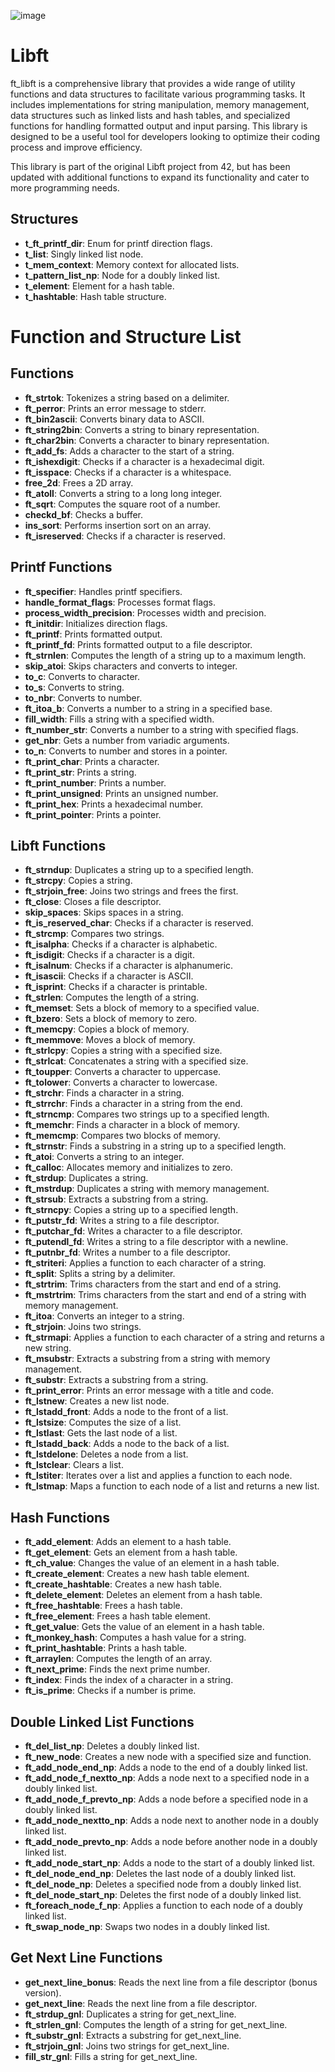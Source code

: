 ![image](https://github.com/user-attachments/assets/a315380f-a549-42a7-8613-d39225d7d185)

# Libft

ft_libft is a comprehensive library that provides a wide range of utility functions and data structures to facilitate various programming tasks. It includes implementations for string manipulation, memory management, data structures such as linked lists and hash tables, and specialized functions for handling formatted output and input parsing. This library is designed to be a useful tool for developers looking to optimize their coding process and improve efficiency.

This library is part of the original Libft project from 42, but has been updated with additional functions to expand its functionality and cater to more programming needs.

## Structures

- **t_ft_printf_dir**: Enum for printf direction flags.
- **t_list**: Singly linked list node.
- **t_mem_context**: Memory context for allocated lists.
- **t_pattern_list_np**: Node for a doubly linked list.
- **t_element**: Element for a hash table.
- **t_hashtable**: Hash table structure.

# Function and Structure List

## Functions

- **ft_strtok**: Tokenizes a string based on a delimiter.
- **ft_perror**: Prints an error message to stderr.
- **ft_bin2ascii**: Converts binary data to ASCII.
- **ft_string2bin**: Converts a string to binary representation.
- **ft_char2bin**: Converts a character to binary representation.
- **ft_add_fs**: Adds a character to the start of a string.
- **ft_ishexdigit**: Checks if a character is a hexadecimal digit.
- **ft_isspace**: Checks if a character is a whitespace.
- **free_2d**: Frees a 2D array.
- **ft_atoll**: Converts a string to a long long integer.
- **ft_sqrt**: Computes the square root of a number.
- **checkd_bf**: Checks a buffer.
- **ins_sort**: Performs insertion sort on an array.
- **ft_isreserved**: Checks if a character is reserved.


## Printf Functions

- **ft_specifier**: Handles printf specifiers.
- **handle_format_flags**: Processes format flags.
- **process_width_precision**: Processes width and precision.
- **ft_initdir**: Initializes direction flags.
- **ft_printf**: Prints formatted output.
- **ft_printf_fd**: Prints formatted output to a file descriptor.
- **ft_strnlen**: Computes the length of a string up to a maximum length.
- **skip_atoi**: Skips characters and converts to integer.
- **to_c**: Converts to character.
- **to_s**: Converts to string.
- **to_nbr**: Converts to number.
- **ft_itoa_b**: Converts a number to a string in a specified base.
- **fill_width**: Fills a string with a specified width.
- **ft_number_str**: Converts a number to a string with specified flags.
- **get_nbr**: Gets a number from variadic arguments.
- **to_n**: Converts to number and stores in a pointer.
- **ft_print_char**: Prints a character.
- **ft_print_str**: Prints a string.
- **ft_print_number**: Prints a number.
- **ft_print_unsigned**: Prints an unsigned number.
- **ft_print_hex**: Prints a hexadecimal number.
- **ft_print_pointer**: Prints a pointer.

## Libft Functions

- **ft_strndup**: Duplicates a string up to a specified length.
- **ft_strcpy**: Copies a string.
- **ft_strjoin_free**: Joins two strings and frees the first.
- **ft_close**: Closes a file descriptor.
- **skip_spaces**: Skips spaces in a string.
- **ft_is_reserved_char**: Checks if a character is reserved.
- **ft_strcmp**: Compares two strings.
- **ft_isalpha**: Checks if a character is alphabetic.
- **ft_isdigit**: Checks if a character is a digit.
- **ft_isalnum**: Checks if a character is alphanumeric.
- **ft_isascii**: Checks if a character is ASCII.
- **ft_isprint**: Checks if a character is printable.
- **ft_strlen**: Computes the length of a string.
- **ft_memset**: Sets a block of memory to a specified value.
- **ft_bzero**: Sets a block of memory to zero.
- **ft_memcpy**: Copies a block of memory.
- **ft_memmove**: Moves a block of memory.
- **ft_strlcpy**: Copies a string with a specified size.
- **ft_strlcat**: Concatenates a string with a specified size.
- **ft_toupper**: Converts a character to uppercase.
- **ft_tolower**: Converts a character to lowercase.
- **ft_strchr**: Finds a character in a string.
- **ft_strrchr**: Finds a character in a string from the end.
- **ft_strncmp**: Compares two strings up to a specified length.
- **ft_memchr**: Finds a character in a block of memory.
- **ft_memcmp**: Compares two blocks of memory.
- **ft_strnstr**: Finds a substring in a string up to a specified length.
- **ft_atoi**: Converts a string to an integer.
- **ft_calloc**: Allocates memory and initializes to zero.
- **ft_strdup**: Duplicates a string.
- **ft_mstrdup**: Duplicates a string with memory management.
- **ft_strsub**: Extracts a substring from a string.
- **ft_strncpy**: Copies a string up to a specified length.
- **ft_putstr_fd**: Writes a string to a file descriptor.
- **ft_putchar_fd**: Writes a character to a file descriptor.
- **ft_putendl_fd**: Writes a string to a file descriptor with a newline.
- **ft_putnbr_fd**: Writes a number to a file descriptor.
- **ft_striteri**: Applies a function to each character of a string.
- **ft_split**: Splits a string by a delimiter.
- **ft_strtrim**: Trims characters from the start and end of a string.
- **ft_mstrtrim**: Trims characters from the start and end of a string with memory management.
- **ft_itoa**: Converts an integer to a string.
- **ft_strjoin**: Joins two strings.
- **ft_strmapi**: Applies a function to each character of a string and returns a new string.
- **ft_msubstr**: Extracts a substring from a string with memory management.
- **ft_substr**: Extracts a substring from a string.
- **ft_print_error**: Prints an error message with a title and code.
- **ft_lstnew**: Creates a new list node.
- **ft_lstadd_front**: Adds a node to the front of a list.
- **ft_lstsize**: Computes the size of a list.
- **ft_lstlast**: Gets the last node of a list.
- **ft_lstadd_back**: Adds a node to the back of a list.
- **ft_lstdelone**: Deletes a node from a list.
- **ft_lstclear**: Clears a list.
- **ft_lstiter**: Iterates over a list and applies a function to each node.
- **ft_lstmap**: Maps a function to each node of a list and returns a new list.

## Hash Functions

- **ft_add_element**: Adds an element to a hash table.
- **ft_get_element**: Gets an element from a hash table.
- **ft_ch_value**: Changes the value of an element in a hash table.
- **ft_create_element**: Creates a new hash table element.
- **ft_create_hashtable**: Creates a new hash table.
- **ft_delete_element**: Deletes an element from a hash table.
- **ft_free_hashtable**: Frees a hash table.
- **ft_free_element**: Frees a hash table element.
- **ft_get_value**: Gets the value of an element in a hash table.
- **ft_monkey_hash**: Computes a hash value for a string.
- **ft_print_hashtable**: Prints a hash table.
- **ft_arraylen**: Computes the length of an array.
- **ft_next_prime**: Finds the next prime number.
- **ft_index**: Finds the index of a character in a string.
- **ft_is_prime**: Checks if a number is prime.

## Double Linked List Functions

- **ft_del_list_np**: Deletes a doubly linked list.
- **ft_new_node**: Creates a new node with a specified size and function.
- **ft_add_node_end_np**: Adds a node to the end of a doubly linked list.
- **ft_add_node_f_nextto_np**: Adds a node next to a specified node in a doubly linked list.
- **ft_add_node_f_prevto_np**: Adds a node before a specified node in a doubly linked list.
- **ft_add_node_nextto_np**: Adds a node next to another node in a doubly linked list.
- **ft_add_node_prevto_np**: Adds a node before another node in a doubly linked list.
- **ft_add_node_start_np**: Adds a node to the start of a doubly linked list.
- **ft_del_node_end_np**: Deletes the last node of a doubly linked list.
- **ft_del_node_np**: Deletes a specified node from a doubly linked list.
- **ft_del_node_start_np**: Deletes the first node of a doubly linked list.
- **ft_foreach_node_f_np**: Applies a function to each node of a doubly linked list.
- **ft_swap_node_np**: Swaps two nodes in a doubly linked list.

## Get Next Line Functions

- **get_next_line_bonus**: Reads the next line from a file descriptor (bonus version).
- **get_next_line**: Reads the next line from a file descriptor.
- **ft_strdup_gnl**: Duplicates a string for get_next_line.
- **ft_strlen_gnl**: Computes the length of a string for get_next_line.
- **ft_substr_gnl**: Extracts a substring for get_next_line.
- **ft_strjoin_gnl**: Joins two strings for get_next_line.
- **fill_str_gnl**: Fills a string for get_next_line.
